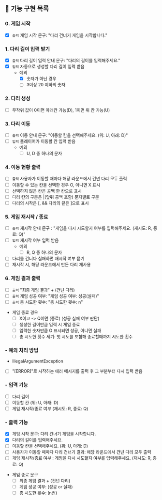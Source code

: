 ## 🚀 기능 구현 목록

### 0. 게임 시작
- [X] `출력` 게임 시작 문구: "다리 건너기 게임을 시작합니다."
### 1. 다리 길이 입력 받기
- [X] `출력` 다리 길이 입력 안내 문구: "다리의 길이를 입력해주세요."
- [X] `입력` 자동으로 생성할 다리 길이 입력 받음
  - 예외
    - [X] 숫자가 아닌 경우
    - [ ] 3이상 20 이하의 숫자
### 2. 다리 생성
- [ ] 무작위 값이 0이면 아래칸 가능(D), 1이면 위 칸 가능(U)
### 3. 다리 이동
- [ ] `출력` 이동 안내 문구: "이동할 칸을 선택해주세요. (위: U, 아래: D)"
- [ ] `입력` 플레이어가 이동할 칸 입력 받음
  - 예외 
    - [ ] U, D 중 하나의 문자
### 4. 이동 현황 출력
- [ ] `출력` 사용자가 이동할 때마다 해당 라운드에서 건넌 다리 모두 출력
- [ ] 이동할 수 있는 칸을 선택한 경우 O, 아니면 X 표시
- [ ] 선택하지 않은 칸은 공백 한 칸으로 표시
- [ ] 다리 칸의 구분은 |(앞뒤 공백 포함) 문자열로 구분
- [ ] 다리의 시작은 [, && 다리의 끝은 ]으로 표시
### 5. 게임 재시작 / 종료
- [ ] `출력` 재시작 안내 문구 : "게임을 다시 시도할지 여부를 입력해주세요. (재시도: R, 종료: Q)"
- [ ] `입력` 재시작 여부 입력 받음
  - 예외
    - [ ] R, Q 중 하나의 문자
- [ ] 다리를 건너다 실패하면 재시작 여부 묻기
- [ ] 재시작 시, 해당 라운드에서 만든 다리 재사용
### 6. 게임 결과 출력
- [ ] `출력` "최종 게임 결과" + (건넌 다리)
- [ ] `출력` 게임 성공 여부: "게임 성공 여부: 성공(실패)"
- [ ] `출력` 총 시도한 횟수: "총 시도한 횟수: n"
- 게임 종료 경우
    - [ ] X이고 -> Q이면 (종료) (성공 실패 여부 판단)
    - [ ] 생성한 길이만큼 입력 시 게임 종료
    - [ ] 입력한 숫자만큼 O 표시되면 성공, 아니면 실패
    - [ ] 총 시도한 횟수 세기: 첫 시도를 포함해 종료할때까지 시도한 횟수

### - 예외 처리 방법 
- IllegalArgumentException
- [ ] "[ERROR]"로 시작하는 에러 메시지를 출력 후 그 부분부터 다시 입력 받음

### - 입력 기능
- [ ] 다리 길이
- [ ] 이동할 칸 (위: U, 아래: D)
- [ ] 게임 재시작/종료 여부 (재시도: R, 종료: Q)

### - 출력 기능
- [X] 게임 시작 문구: 다리 건너기 게임을 시작합니다.
- [X] 다리의 길이를 입력해주세요.
- [ ] 이동할 칸을 선택해주세요. (위: U, 아래: D)
- [ ] 사용자가 이동할 때마다 다리 건너기 결과: 해당 라운드에서 건넌 다리 모두 출력
- [ ] 게임 재시작/종료 여부 : 게임을 다시 시도할지 여부를 입력해주세요. (재시도: R, 종료: Q)
- 게임 종료 문구
    - [ ] 최종 게임 결과 + (건넌 다리)
    - [ ] 게임 성공 여부: (성공 or 실패)
    - [ ] 총 시도한 횟수: (n번)